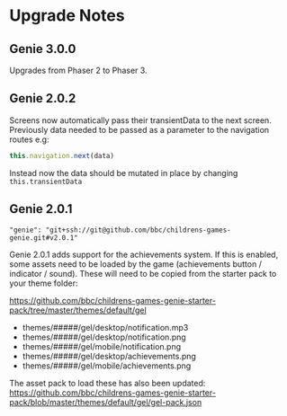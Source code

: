 # Upgrade Notes

## Genie 3.0.0

Upgrades from Phaser 2 to Phaser 3.


## Genie 2.0.2
Screens now automatically pass their transientData to the next screen.
Previously data needed to be passed as a parameter to the navigation routes e.g:

```javascript
this.navigation.next(data)
```
Instead now the data should be mutated in place by changing `this.transientData`

## Genie 2.0.1
`"genie": "git+ssh://git@github.com/bbc/childrens-games-genie.git#v2.0.1"`

Genie 2.0.1 adds support for the achievements system.
If this is enabled, some assets need to be loaded by the game (achievements button / indicator / sound).
These will need to be copied from the starter pack to your theme folder:

https://github.com/bbc/childrens-games-genie-starter-pack/tree/master/themes/default/gel

* themes/#####/gel/desktop/notification.mp3
* themes/#####/gel/desktop/notification.png
* themes/#####/gel/mobile/notification.png
* themes/#####/gel/desktop/achievements.png
* themes/#####/gel/mobile/achievements.png

The asset pack to load these has also been updated:
https://github.com/bbc/childrens-games-genie-starter-pack/blob/master/themes/default/gel/gel-pack.json
